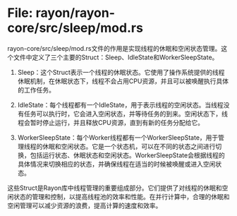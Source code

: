 # File: rayon/rayon-core/src/sleep/mod.rs

rayon-core/src/sleep/mod.rs文件的作用是实现线程的休眠和空闲状态管理。这个文件中定义了三个主要的Struct：Sleep、IdleState和WorkerSleepState。

1. Sleep：这个Struct表示一个线程的休眠状态。它使用了操作系统提供的线程休眠机制，在休眠状态下，线程不会占用CPU资源，并且可以被唤醒执行具体的工作任务。

2. IdleState：每个线程都有一个IdleState，用于表示线程的空闲状态。当线程没有任务可以执行时，它会进入空闲状态，并等待任务的到来。空闲状态下，线程会暂时停止运行，并且释放CPU资源，直到有新的任务分配给它。

3. WorkerSleepState：每个Worker线程都有一个WorkerSleepState，用于管理线程的休眠和空闲状态。它是一个状态机，可以在不同的状态之间进行切换，包括运行状态、休眠状态和空闲状态。WorkerSleepState会根据线程的具体情况来切换相应的状态，并确保线程在适当的时候被唤醒或进入空闲状态。

这些Struct是Rayon库中线程管理的重要组成部分。它们提供了对线程的休眠和空闲状态的管理和控制，以提高线程池的效率和性能。在并行计算中，合理的休眠和空闲管理可以减少资源的浪费，提高计算的速度和效率。

